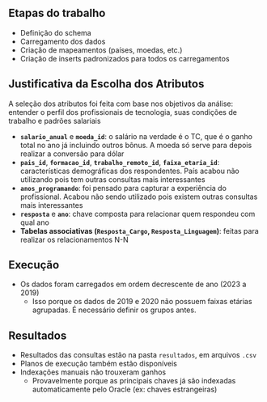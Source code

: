## Etapas do trabalho

- Definição do schema  
- Carregamento dos dados  
- Criação de mapeamentos (países, moedas, etc.)  
- Criação de inserts padronizados para todos os carregamentos  

## Justificativa da Escolha dos Atributos

A seleção dos atributos foi feita com base nos objetivos da análise: entender o perfil dos profissionais de tecnologia, suas condições de trabalho e padrões salariais

- **`salario_anual`** e **`moeda_id`**: o salário na verdade é o TC, que é o ganho total no ano já incluindo outros bônus. A moeda só serve para depois realizar a conversão para dólar
- **`pais_id`**, **`formacao_id`**, **`trabalho_remoto_id`**, **`faixa_etaria_id`**: características demográficas dos respondentes. País acabou não utilizando pois tem outras consultas mais interessantes
- **`anos_programando`**: foi pensado para capturar a experiência do profissional. Acabou não sendo utilizado pois existem outras consultas mais interessantes
- **`resposta`** e **`ano`**: chave composta para relacionar quem respondeu com qual ano
- **Tabelas associativas (`Resposta_Cargo`, `Resposta_Linguagem`)**: feitas para realizar os relacionamentos N-N

## Execução

- Os dados foram carregados em ordem decrescente de ano (2023 a 2019)  
  - Isso porque os dados de 2019 e 2020 não possuem faixas etárias agrupadas. É necessário definir os grupos antes.

## Resultados

- Resultados das consultas estão na pasta `resultados`, em arquivos `.csv`  
- Planos de execução também estão disponíveis  
- Indexações manuais não trouxeram ganhos  
  - Provavelmente porque as principais chaves já são indexadas automaticamente pelo Oracle (ex: chaves estrangeiras)
